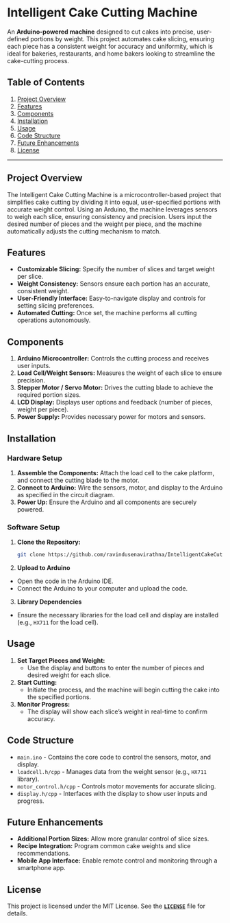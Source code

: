 # Intelligent Cake Cutting Machine

An **Arduino-powered machine** designed to cut cakes into precise, user-defined portions by weight. This project automates cake slicing, ensuring each piece has a consistent weight for accuracy and uniformity, which is ideal for bakeries, restaurants, and home bakers looking to streamline the cake-cutting process.

## Table of Contents

1. [Project Overview](#project-overview)
2. [Features](#features)
3. [Components](#components)
4. [Installation](#installation)
5. [Usage](#usage)
6. [Code Structure](#code-structure)
7. [Future Enhancements](#future-enhancements)
8. [License](#license)

---

## Project Overview

The Intelligent Cake Cutting Machine is a microcontroller-based project that simplifies cake cutting by dividing it into equal, user-specified portions with accurate weight control. Using an Arduino, the machine leverages sensors to weigh each slice, ensuring consistency and precision. Users input the desired number of pieces and the weight per piece, and the machine automatically adjusts the cutting mechanism to match.

## Features

- **Customizable Slicing:** Specify the number of slices and target weight per slice.
- **Weight Consistency:** Sensors ensure each portion has an accurate, consistent weight.
- **User-Friendly Interface:** Easy-to-navigate display and controls for setting slicing preferences.
- **Automated Cutting:** Once set, the machine performs all cutting operations autonomously.

## Components

1. **Arduino Microcontroller:** Controls the cutting process and receives user inputs.
2. **Load Cell/Weight Sensors:** Measures the weight of each slice to ensure precision.
3. **Stepper Motor / Servo Motor:** Drives the cutting blade to achieve the required portion sizes.
4. **LCD Display:** Displays user options and feedback (number of pieces, weight per piece).
5. **Power Supply:** Provides necessary power for motors and sensors.

## Installation

### Hardware Setup

1. **Assemble the Components:** Attach the load cell to the cake platform, and connect the cutting blade to the motor.
2. **Connect to Arduino:** Wire the sensors, motor, and display to the Arduino as specified in the circuit diagram.
3. **Power Up:** Ensure the Arduino and all components are securely powered.

### Software Setup

1. **Clone the Repository:**
   ```bash
   git clone https://github.com/ravindusenavirathna/IntelligentCakeCuttingMachine.git
2. **Upload to Arduino**

- Open the code in the Arduino IDE.
- Connect the Arduino to your computer and upload the code.

3. **Library Dependencies**

- Ensure the necessary libraries for the load cell and display are installed (e.g., `HX711` for the load cell).

## Usage

1. **Set Target Pieces and Weight:**
   - Use the display and buttons to enter the number of pieces and desired weight for each slice.
2. **Start Cutting:**
   - Initiate the process, and the machine will begin cutting the cake into the specified portions.
3. **Monitor Progress:**
   - The display will show each slice’s weight in real-time to confirm accuracy.

## Code Structure

- `main.ino` - Contains the core code to control the sensors, motor, and display.
- `loadcell.h/cpp` - Manages data from the weight sensor (e.g., `HX711` library).
- `motor_control.h/cpp` - Controls motor movements for accurate slicing.
- `display.h/cpp` - Interfaces with the display to show user inputs and progress.

## Future Enhancements

- **Additional Portion Sizes:** Allow more granular control of slice sizes.
- **Recipe Integration:** Program common cake weights and slice recommendations.
- **Mobile App Interface:** Enable remote control and monitoring through a smartphone app.

## License

This project is licensed under the MIT License. See the [**`LICENSE`**](LICENSE) file for details.
